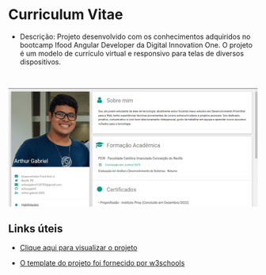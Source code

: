 # Curriculum Vitae

- Descrição: Projeto desenvolvido com os conhecimentos adquiridos no bootcamp Ifood Angular Developer da Digital Innovation One. O projeto é um   modelo de currículo virtual e responsivo para telas de diversos dispositivos.

<br>

<p align="center">
    <img src="./img/print.png" alt="foto do currículo">
</p>

## Links úteis

- [Clique aqui para visualizar o projeto](https://arthurgab03.github.io/curriculum-vitae/index.html)

- [O template do projeto foi fornecido por w3schools](https://www.w3schools.com/w3css/default.asp)

